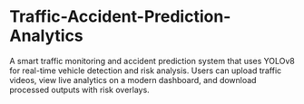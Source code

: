 # Traffic-Accident-Prediction-Analytics
A smart traffic monitoring and accident prediction system that uses YOLOv8 for real-time vehicle detection and risk analysis. Users can upload traffic videos, view live analytics on a modern dashboard, and download processed outputs with risk overlays.
